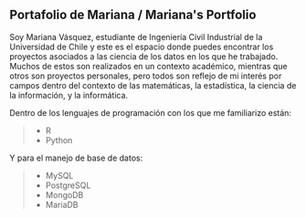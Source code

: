 
## Portafolio de Mariana / Mariana's Portfolio

Soy Mariana Vásquez, estudiante de Ingeniería Civil Industrial de la Universidad de Chile y este es el espacio donde puedes encontrar los proyectos asociados a las ciencia de los datos en los que he trabajado. Muchos de estos son realizados en un contexto académico, mientras que otros son proyectos personales, pero todos son reflejo de mi interés por campos dentro del contexto de las matemáticas, la estadística, la ciencia de la información, y la informática.

Dentro de los lenguajes de programación con los que me familiarizo están:

> - R 
> - Python 

Y para el manejo de base de datos:

> - MySQL
> - PostgreSQL
> - MongoDB
> - MariaDB

